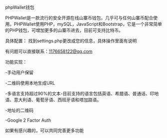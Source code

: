 phpWallet钱包

PHPWallet是一款流行的安全开源在线山寨币钱包，几乎可与任何山寨币配合使用。PHPWallet使用PHP，mySQL，JavaScript和Bootstrap，它是一个非常简单的PHP钱包，可增加更多的山寨币进去，目前可支持比特币。

具体配置：
找到settings.php更改成您的信息，具体操作里面有说明


有问题可以直接联系：1176658122@qq.com

功能实现：

-手动用户保留

-二维码使用本地生成URL

-多语言支持超过90%的文本-目前支持的语言包括英语、希腊语、普通话、印地语、意大利语、葡萄牙语、西班牙语和塔加路语。

-地址的二维码

-Google 2 Factor Auth

如果有感兴趣的，可以共同完善更多功能
